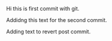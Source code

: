 Hi this is first commit with git.

Addidng this text for the second commit.


Adding text to revert post commit.